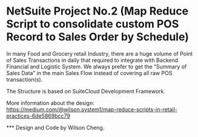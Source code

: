 # NetSuite Project No.2 (Map Reduce Script to consolidate custom POS Record to Sales Order by Schedule) 

<Description>
In many Food and Grocery retail Industry, there are a huge volume of Point of Sales Transactions in daily that required to integrate with Backend Financial and Logistic System. We always prefer to get the “Summary of Sales Data” in the main Sales Flow instead of covering all raw POS transaction(s).

The Structure is based on SuiteCloud Development Framework. 

More information about the design: https://medium.com/@wilson.system1/map-reduce-scripts-in-retail-practices-6de5869bcc79

*** Design and Code by Wilson Cheng.

